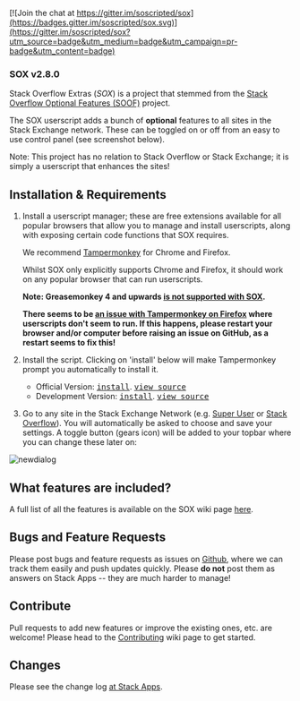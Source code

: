 [![Join the chat at https://gitter.im/soscripted/sox](https://badges.gitter.im/soscripted/sox.svg)](https://gitter.im/soscripted/sox?utm_source=badge&utm_medium=badge&utm_campaign=pr-badge&utm_content=badge)

### SOX v2.8.0

Stack Overflow Extras (*SOX*) is a project that stemmed from the [Stack Overflow Optional Features (SOOF)](https://github.com/shu8/Stack-Overflow-Optional-Features) project.

The SOX userscript adds a bunch of **optional** features to all sites in the Stack Exchange network. These can be toggled on or off from an easy to use control panel (see screenshot below).

Note: This project has no relation to Stack Overflow or Stack Exchange; it is simply a userscript that enhances the sites!

## Installation & Requirements

1. Install a userscript manager; these are free extensions available for all popular browsers that allow you to manage and install userscripts, along with exposing certain code functions that SOX requires.

    We recommend [Tampermonkey](http://tampermonkey.net/) for Chrome and Firefox.

    Whilst SOX only explicitly supports Chrome and Firefox, it should work on any popular browser that can run userscripts.

    **Note: Greasemonkey 4 and upwards [is not supported with SOX](https://github.com/soscripted/sox/issues/306).**

    **There seems to be [an issue with Tampermonkey on Firefox](https://github.com/Tampermonkey/tampermonkey/issues/477) where userscripts don't seem to run. If this happens, please restart your browser and/or computer before raising an issue on GitHub, as a restart seems to fix this!**

2. Install the script. Clicking on 'install' below will make Tampermonkey prompt you automatically to install it.

    - Official Version: <kbd>[install](https://github.com/soscripted/sox/raw/v2.8.0/sox.user.js)</kbd>. <kbd>[view source](https://github.com/soscripted/sox/blob/v2.8.0/sox.user.js)</kbd>
    - Development Version: <kbd>[install](https://github.com/soscripted/sox/raw/dev/sox.user.js)</kbd>. <kbd>[view source](https://github.com/soscripted/sox/blob/dev/sox.user.js)</kbd>

3. Go to any site in the Stack Exchange Network (e.g. [Super User](http://superuser.com/) or [Stack Overflow](http://stackoverflow.com/)). You will automatically be asked to choose and save your settings. A toggle button (gears icon) will be added to your topbar where you can change these later on:

![newdialog](https://i.stack.imgur.com/q93pM.jpg)

## What features are included?

A full list of all the features is available on the SOX wiki page [here](https://github.com/soscripted/sox/wiki/Features).

## Bugs and Feature Requests

Please post bugs and feature requests as issues on [Github](https://github.com/soscripted/sox), where we can track them easily and push updates quickly. Please **do not** post them as answers on Stack Apps -- they are much harder to manage!

## Contribute

Pull requests to add new features or improve the existing ones, etc. are welcome! Please head to the [Contributing](https://github.com/soscripted/sox/wiki/Contributing) wiki page to get started.

## Changes

Please see the change log [at Stack Apps](http://stackapps.com/a/6358).
